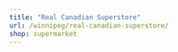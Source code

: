 ```yaml
---
title: "Real Canadian Superstore"
url: /winnipeg/real-canadian-superstore/
shop: supermarket
---
```

